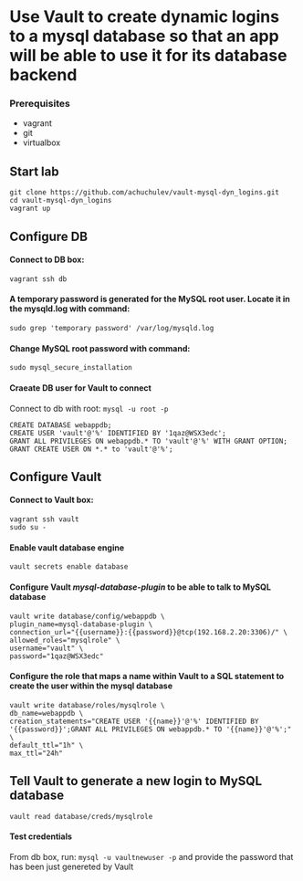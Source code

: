 # Use Vault to create dynamic logins to a mysql database so that an app will be able to use it for its database backend

### Prerequisites

* vagrant
* git
* virtualbox

## Start lab

```
git clone https://github.com/achuchulev/vault-mysql-dyn_logins.git
cd vault-mysql-dyn_logins
vagrant up
```

## Configure DB

#### Connect to DB box: 

`vagrant ssh db`

#### A temporary password is generated for the MySQL root user. Locate it in the mysqld.log with command:

`sudo grep 'temporary password' /var/log/mysqld.log`

#### Change MySQL root password with command:

`sudo mysql_secure_installation`

#### Craeate DB user for Vault to connect

Connect to db with root: `mysql -u root -p`

```
CREATE DATABASE webappdb;
CREATE USER 'vault'@'%' IDENTIFIED BY '1qaz@WSX3edc';
GRANT ALL PRIVILEGES ON webappdb.* TO 'vault'@'%' WITH GRANT OPTION;
GRANT CREATE USER ON *.* to 'vault'@'%';
```

## Configure Vault

#### Connect to Vault box: 

```
vagrant ssh vault
sudo su -
```

#### Enable vault database engine

`vault secrets enable database`

#### Configure Vault *mysql-database-plugin* to be able to talk to MySQL database

```
vault write database/config/webappdb \
plugin_name=mysql-database-plugin \
connection_url="{{username}}:{{password}}@tcp(192.168.2.20:3306)/" \
allowed_roles="mysqlrole" \
username="vault" \
password="1qaz@WSX3edc"
```

#### Configure the role that maps a name within Vault to a SQL statement to create the user within the mysql database

```
vault write database/roles/mysqlrole \
db_name=webappdb \
creation_statements="CREATE USER '{{name}}'@'%' IDENTIFIED BY '{{password}}';GRANT ALL PRIVILEGES ON webappdb.* TO '{{name}}'@'%';" \
default_ttl="1h" \
max_ttl="24h"
```

## Tell Vault to generate a new login to MySQL database

`vault read database/creds/mysqlrole`

#### Test credentials

From db box, run: `mysql -u vaultnewuser -p` and provide the password that has been just genereted by Vault

